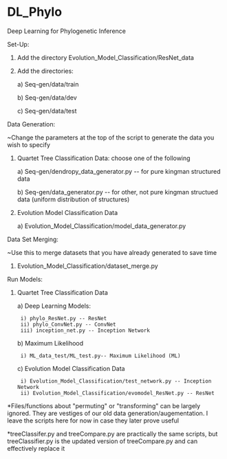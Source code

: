 # DL_Phylo
Deep Learning for Phylogenetic Inference

Set-Up:
1. Add the directory Evolution_Model_Classification/ResNet_data
2. Add the directories:

    a)  Seq-gen/data/train
    
    b) Seq-gen/data/dev
    
    c) Seq-gen/data/test
    
Data Generation: 

~Change the parameters at the top of the script to generate the data you wish to specify

1. Quartet Tree Classification Data: choose one of the following

    a) Seq-gen/dendropy_data_generator.py -- for pure kingman structured data
    
    b) Seq-gen/data_generator.py -- for other, not pure kingman structued data (uniform distribution of structures)
    
2. Evolution Model Classification Data

    a) Evolution_Model_Classification/model_data_generator.py
    
Data Set Merging:

~Use this to merge datasets that you have already generated to save time
1. Evolution_Model_Classification/dataset_merge.py
    
Run Models:
1. Quartet Tree Classification Data

    a) Deep Learning Models:
    
        i) phylo_ResNet.py -- ResNet
        ii) phylo_ConvNet.py -- ConvNet
        iii) inception_net.py -- Inception Network
    b) Maximum Likelihood
    
        i) ML_data_test/ML_test.py-- Maximum Likelihood (ML)
        
    c) Evolution Model Classification Data
    
        i) Evolution_Model_Classification/test_network.py -- Inception Network
        ii) Evolution_Model_Classification/evomodel_ResNet.py -- ResNet
        
*Files/functions about "permuting" or "transforming" can be largely ignored. They are vestiges of our old data generation/augementation. I leave the scripts here for now in case they later prove useful

*treeClassifer.py and treeCompare.py are practically the same scripts, but treeClassifier.py is the updated version of treeCompare.py and can effectively replace it

    
    

